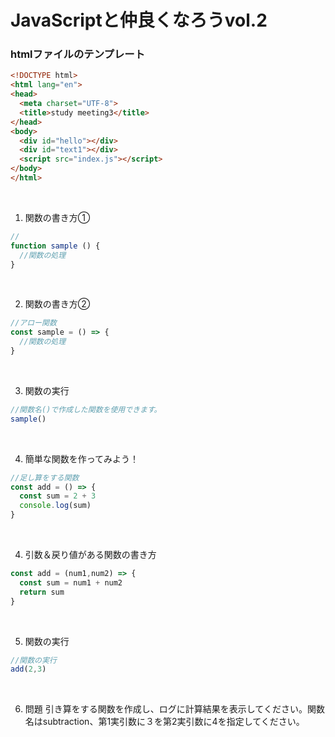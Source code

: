 # JavaScriptと仲良くなろうvol.2

### htmlファイルのテンプレート

```html
<!DOCTYPE html>
<html lang="en">
<head>
  <meta charset="UTF-8">
  <title>study meeting3</title>
</head>
<body>
  <div id="hello"></div>
  <div id="text1"></div>
  <script src="index.js"></script>
</body>
</html>
```

<br/>

1. 関数の書き方①

```javascript
//
function sample () {
  //関数の処理
}
```
<br/>

2. 関数の書き方②

```javascript
//アロー関数
const sample = () => {
  //関数の処理
}

```
<br/>

3. 関数の実行

```javascript
//関数名()で作成した関数を使用できます。
sample()
```

<br/>

4. 簡単な関数を作ってみよう！
```javascript 
//足し算をする関数
const add = () => {
  const sum = 2 + 3
  console.log(sum)
}
```
<br/>

4. 引数＆戻り値がある関数の書き方

```javascript 
const add = (num1,num2) => {
  const sum = num1 + num2
  return sum
}
```
<br/>

5. 関数の実行

```javascript 
//関数の実行
add(2,3)
```

<br/>

6. 問題 引き算をする関数を作成し、ログに計算結果を表示してください。関数名はsubtraction、第1実引数に３を第2実引数に4を指定してください。

